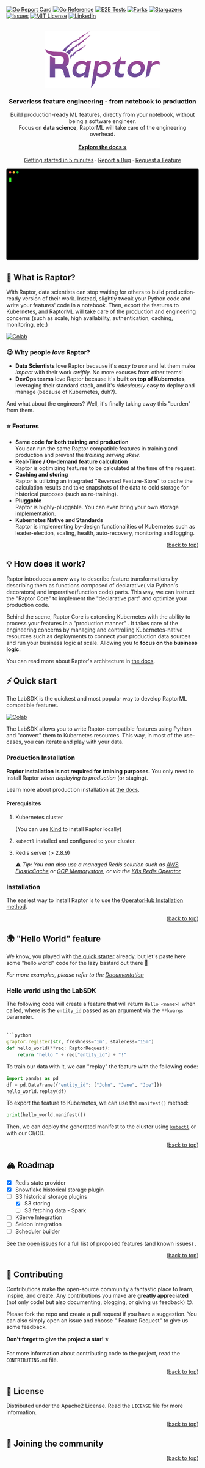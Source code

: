 <div id="top"></div>

[![Go Report Card][go-report-card-shield]][go-report-card-url]
[![Go Reference][godoc-shield]][godoc-url]
[![E2E Tests][e2e-tests-shield]][e2e-tests-url]
[![Forks][forks-shield]][forks-url]
[![Stargazers][stars-shield]][stars-url]
[![Issues][issues-shield]][issues-url]
[![MIT License][license-shield]][license-url]
[![LinkedIn][linkedin-shield]][linkedin-url]
<!-- [![Contributors][contributors-shield]][contributors-url] -->

<br />
<div align="center">
  <a href="https://github.com/raptor-ml/raptor">
    <img src=".github/logo.svg" alt="RaptorML - Production-ready feature engineering" width="300">
  </a>

<h3 align="center">Serverless feature engineering - from notebook to production</h3>

  <p align="center">
    Build production-ready ML features, directly from your notebook, without being a software engineer. <br />
    Focus on <strong>data science</strong>, RaptorML will take care of the engineering overhead.
    <br />
    <br />
    <a href="https://raptor.ml"><strong>Explore the docs »</strong></a>
    <br />
    <br />
    <a href="https://colab.research.google.com/github/raptor-ml/docs/blob/master/docs/guides/getting-started-with-labsdk.ipynb">Getting started in 5 minutes</a>
    ·
    <a href="https://github.com/raptor-ml/raptor/issues">Report a Bug</a>
    ·
    <a href="https://github.com/raptor-ml/raptor/issues">Request a Feature</a>
  </p>
</div>

[![RaptorML Screen Shot][product-screenshot]][docs-url]

## 🧐 What is Raptor?

With Raptor, data scientists can stop waiting for others to build production-ready version of their work. Instead,
slightly
tweak your Python code and write your features' code in a notebook. Then, export the features to Kubernetes, and
RaptorML will take care of the production and engineering concerns (such as scale, high availability, authentication,
caching, monitoring, etc.)

[![Colab][colab-button]][colab-url]

### 😍 Why people *love* Raptor?

* **Data Scientists** love Raptor because it's _easy to use_ and let them make _impact_ with their work _swiftly_.
  No more excuses from other teams!
* **DevOps teams** love Raptor because it's **built on top of Kubernetes**, leveraging their standard stack, and it's
  *ridiculously* easy to deploy and manage (because of Kubernetes, duh?).

And what about the engineers? Well, it's finally taking away this "burden" from them.

### ⭐️ Features

* **Same code for both training and production**<br/>
  You can run the same Raptor compatible features in training and production and prevent the *training serving skew*.
* **Real-Time / On-demand feature calculation**<br/>
  Raptor is optimizing features to be calculated at the time of the request.
* **Caching and storing**<br/>
  Raptor is utilizing an integrated "Reversed Feature-Store" to cache the calculation results and take snapshots of the
  data to cold storage for historical purposes (such as re-training).
* **Pluggable**<br/>
  Raptor is highly-pluggable. You can even bring your own storage implementation.
* **Kubernetes Native and Standards**<br/>
  Raptor is implementing by-design functionalities of Kubernetes such as leader-election, scaling, health,
  auto-recovery, monitoring and logging.

<p align="right">(<a href="#top">back to top</a>)</p>

## 💡 How does it work?

Raptor introduces a new way to describe feature transformations by describing them as functions composed of declarative(
via Python's decorators) and imperative(function code) parts. This way, we can instruct the "Raptor Core" to implement
the "declarative part" and optimize your production code.

Behind the scene, Raptor Core is extending Kubernetes with the ability to process your features in a "production manner"
. It takes care of the engineering concerns by managing and controlling Kubernetes-native resources such as deployments
to connect your production data sources and run your business logic at scale. Allowing you to **focus on the business
logic**.

You can read more about Raptor's architecture in [the docs][docs-url].

## ⚡️ Quick start

The LabSDK is the quickest and most popular way to develop RaptorML compatible features.

[![Colab][colab-button]][colab-url]

The LabSDK allows you to write Raptor-compatible features using Python and "convert" them to Kubernetes resources.
This way, in most of the use-cases, you can iterate and play with your data.

### Production Installation

**Raptor installation is not required for training purposes**.
You only need to install Raptor *when deploying to production* (or staging).

Learn more about production installation at [the docs][docs-url].

#### Prerequisites

1. Kubernetes cluster

   (You can use [Kind](https://kind.sigs.k8s.io/) to install Raptor locally)
2. `kubectl` installed and configured to your cluster.
3. Redis server (> 2.8.9)

   ⚠️ *Tip: You can also use a managed Redis solution such as [AWS ElasticCache](https://aws.amazon.com/elasticache/)
   or [GCP Memorystore](https://cloud.google.com/memorystore), or via
   the [K8s Redis Operator](https://operatorhub.io/operator/redis-operator)*

### Installation

The easiest way to install Raptor is to use
the [OperatorHub Installation method](https://operatorhub.io/operator/raptor).

<p align="right">(<a href="#top">back to top</a>)</p>

## 🌍 "Hello World" feature

We know, you played with [the quick starter][colab-url] already, but let's paste here some "hello world" code
for the lazy bastard out there 👹

_For more examples, please refer to the [Documentation][docs-url]_

### Hello world using the LabSDK

The following code will create a feature that will return `Hello <name>!` when called, where <name> is the `entity_id`
passed as an argument via the `**kwargs` parameter.

```python

```python
@raptor.register(str, freshness="1m", staleness="15m")
def hello_world(**req: RaptorRequest):
    return "hello " + req["entity_id"] + "!"
```

To train our data with it, we can "replay" the feature with the following code:
```python
import pandas as pd
df = pd.DataFrame({"entity_id": ["John", "Jane", "Joe"]})
hello_world.replay(df)
```

To export the feature to Kubernetes, we can use the `manifest()` method:
```python
print(hello_world.manifest())
```

Then, we can deploy the generated manifest to the cluster using [`kubectl`](https://kubernetes.io/docs/reference/kubectl/) or with our CI/CD.

<p align="right">(<a href="#top">back to top</a>)</p>



<!-- ROADMAP -->

## 🏔 Roadmap

- [x] Redis state provider
- [x] Snowflake historical storage plugin
- [ ] S3 historical storage plugins
    - [x] S3 storing
    - [ ] S3 fetching data - Spark
- [ ] KServe Integration
- [ ] Seldon Integration
- [ ] Scheduler builder

See the [open issues](https://github.com/raptor-ml/raptor/issues) for a full list of proposed features (and known
issues)
.

<p align="right">(<a href="#top">back to top</a>)</p>



<!-- CONTRIBUTING -->

## 👷‍ Contributing

Contributions make the open-source community a fantastic place to learn, inspire, and create. Any contributions you make
are **greatly appreciated** (not only code! but also documenting, blogging, or giving us feedback) 😍.

Please fork the repo and create a pull request if you have a suggestion. You can also simply open an issue and choose "
Feature Request" to give us some feedback.

**Don't forget to give the project a star! ⭐️**

For more information about contributing code to the project, read the `CONTRIBUTING.md` file.

<p align="right">(<a href="#top">back to top</a>)</p>



<!-- LICENSE -->

## 📃 License

Distributed under the Apache2 License. Read the `LICENSE` file for more information.

<p align="right">(<a href="#top">back to top</a>)</p>

## 👫 Joining the community

<p align="right">(<a href="#top">back to top</a>)</p>

[godoc-shield]: https://pkg.go.dev/badge/github.com/raptor-ml/raptor.svg

[godoc-url]: https://pkg.go.dev/github.com/raptor-ml/raptor

[contributors-shield]: https://img.shields.io/github/contributors/raptor-ml/raptor.svg?style=flat

[contributors-url]: https://github.com/raptor-ml/raptor/graphs/contributors

[forks-shield]: https://img.shields.io/github/forks/raptor-ml/raptor.svg?style=flat

[forks-url]: https://github.com/raptor-ml/raptor/network/members

[stars-shield]: https://img.shields.io/github/stars/raptor-ml/raptor.svg?style=flat

[stars-url]: https://github.com/raptor-ml/raptor/stargazers

[issues-shield]: https://img.shields.io/github/issues/raptor-ml/raptor.svg?style=flat

[issues-url]: https://github.com/raptor-ml/raptor/issues

[e2e-tests-shield]: https://img.shields.io/github/workflow/status/raptor-ml/raptor/Integration%20Tests?label=Tests

[e2e-tests-url]: https://github.com/raptor-ml/raptor/actions/workflows/e2e-test.yml

[license-shield]: https://img.shields.io/github/license/raptor-ml/raptor.svg?style=flat

[license-url]: https://github.com/raptor-ml/raptor/blob/master/LICENSE.txt

[linkedin-shield]: https://img.shields.io/badge/-LinkedIn-black.svg?style=flat&logo=linkedin&colorB=555

[linkedin-url]: https://linkedin.com/company/raptor-ml

[go-report-card-shield]: https://goreportcard.com/badge/github.com/raptor-ml/raptor

[go-report-card-url]: https://goreportcard.com/report/github.com/raptor-ml/raptor

[product-screenshot]: .github/demo.svg

[colab-button]: https://img.shields.io/badge/-Getting%20started%20with%20Colab-blue?style=for-the-badge&logo=googlecolab

[colab-url]: https://colab.research.google.com/github/raptor-ml/docs/blob/master/docs/guides/getting-started-with-labsdk.ipynb

[docs-url]: https://raptor.ml/